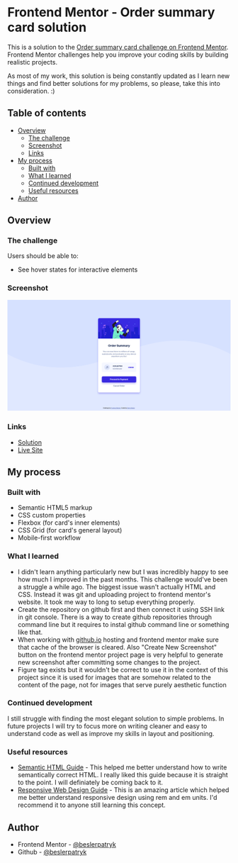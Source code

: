 # Frontend Mentor - Order summary card solution

This is a solution to the [Order summary card challenge on Frontend Mentor](https://www.frontendmentor.io/challenges/order-summary-component-QlPmajDUj). Frontend Mentor challenges help you improve your coding skills by building realistic projects.

As most of my work, this solution is being constantly updated as I learn new things and find better solutions for my problems, so please, take this into consideration. :)

## Table of contents

-   [Overview](#overview)
    -   [The challenge](#the-challenge)
    -   [Screenshot](#screenshot)
    -   [Links](#links)
-   [My process](#my-process)
    -   [Built with](#built-with)
    -   [What I learned](#what-i-learned)
    -   [Continued development](#continued-development)
    -   [Useful resources](#useful-resources)
-   [Author](#author)

## Overview

### The challenge

Users should be able to:

-   See hover states for interactive elements

### Screenshot

![](./screenshot.png)

### Links

-   [Solution](https://www.frontendmentor.io/solutions/order-summary-component-P9VMXQz7X)
-   [Live Site](https://beslerpatryk.github.io/order_summary_component/)

## My process

### Built with

-   Semantic HTML5 markup
-   CSS custom properties
-   Flexbox (for card's inner elements)
-   CSS Grid (for card's general layout)
-   Mobile-first workflow

### What I learned

-   I didn't learn anything particularly new but I was incredibly happy to see how much I improved in the past months. This challenge would've been a struggle a while ago. The biggest issue wasn't actually HTML and CSS. Instead it was git and uploading project to frontend mentor's website. It took me way to long to setup everything properly.
-   Create the repository on github first and then connect it using SSH link in git console. There is a way to create github repositories through command line but it requires to instal github command line or something like that.
-   When working with [github.io](http://github.io) hosting and frontend mentor make sure that cache of the browser is cleared. Also "Create New Screenshot" button on the frontend mentor project page is very helpful to generate new screenshot after committing some changes to the project.
-   Figure tag exists but it wouldn't be correct to use it in the context of this project since it is used for images that are somehow related to the content of the page, not for images that serve purely aesthetic function

### Continued development

I still struggle with finding the most elegant solution to simple problems. In future projects I will try to focus more on writing cleaner and easy to understand code as well as improve my skills in layout and positioning.

### Useful resources

-   [Semantic HTML Guide](https://www.w3schools.com/html/html5_semantic_elements.aspm) - This helped me better understand how to write semantically correct HTML. I really liked this guide because it is straight to the point. I will definiately be coming back to it.
-   [Responsive Web Design Guide](https://dev.to/romankhan/a-complete-guide-of-responsive-web-design-using-css-rem-and-em-units-4j6k) - This is an amazing article which helped me better understand responsive design using rem and em units. I'd recommend it to anyone still learning this concept.

## Author

-   Frontend Mentor - [@beslerpatryk](https://www.frontendmentor.io/profile/beslerpatryk)
-   Github - [@beslerpatryk](https://github.com/beslerpatryk)
